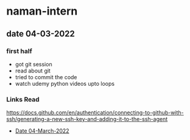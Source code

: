 # naman-intern

## date 04-03-2022

### first half
- got git session
- read about git
- tried to commit the code 
- watch udemy python videos upto loops 

### Links Read
https://docs.github.com/en/authentication/connecting-to-github-with-ssh/generating-a-new-ssh-key-and-adding-it-to-the-ssh-agent
- [Date 04-March-2022](https://github.com/sp18-interns/naman-intern/tree/main/04%20march%202022)
 

